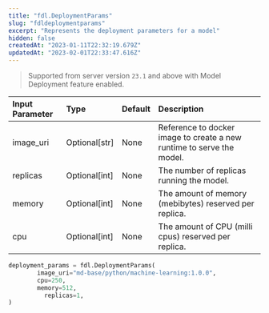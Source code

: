 ```yaml
---
title: "fdl.DeploymentParams"
slug: "fdldeploymentparams"
excerpt: "Represents the deployment parameters for a model"
hidden: false
createdAt: "2023-01-11T22:32:19.679Z"
updatedAt: "2023-02-01T22:33:47.616Z"
---
```

> Supported from server version `23.1` and above with Model Deployment feature enabled.

| Input Parameter | Type          | Default | Description                                                           |
| :-------------- | :------------ | :------ | :-------------------------------------------------------------------- |
| image_uri       | Optional[str] | None    | Reference to docker image to create a new runtime to serve the model. |
| replicas        | Optional[int] | None    | The number of replicas running the model.                             |
| memory          | Optional[int] | None    | The amount of memory (mebibytes) reserved per replica.                |
| cpu             | Optional[int] | None    | The amount of CPU (milli cpus) reserved per replica.                  |

```python Usage
deployment_params = fdl.DeploymentParams(
        image_uri="md-base/python/machine-learning:1.0.0",
        cpu=250,
        memory=512,
  		  replicas=1,
)
```